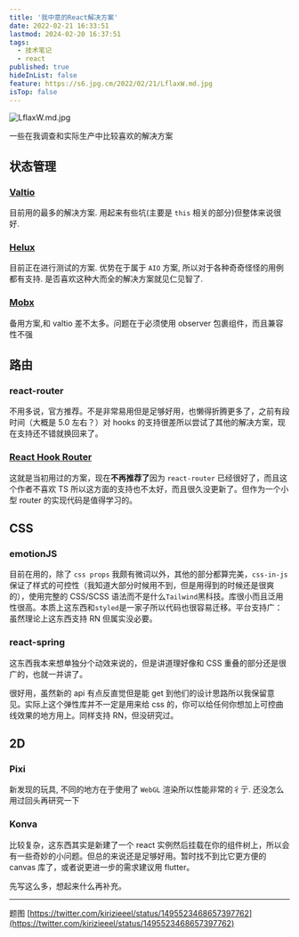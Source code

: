 ```yaml
---
title: '我中意的React解决方案'
date: 2022-02-21 16:33:51
lastmod: 2024-02-20 16:37:51
tags:
  - 技术笔记
  - react
published: true
hideInList: false
feature: https://s6.jpg.cm/2022/02/21/LflaxW.md.jpg
isTop: false
---
```


![LflaxW.md.jpg](https://s6.jpg.cm/2022/02/21/LflaxW.md.jpg)

一些在我调查和实际生产中比较喜欢的解决方案

<!-- more -->

## 状态管理

### [Valtio](https://github.com/pmndrs/valtio)

目前用的最多的解决方案. 用起来有些坑(主要是 `this` 相关的部分)但整体来说很好.

### [Helux](https://github.com/heluxjs/helux)

目前正在进行测试的方案. 优势在于属于 `AIO` 方案, 所以对于各种奇奇怪怪的用例都有支持. 是否喜欢这种大而全的解决方案就见仁见智了.

### [Mobx](https://mobx.js.org/)

备用方案,和 valtio 差不太多。问题在于必须使用 observer 包裹组件，而且兼容性不强

## 路由

### react-router

不用多说，官方推荐。不是非常易用但是足够好用，也懒得折腾更多了，之前有段时间（大概是 5.0 左右？）对 hooks 的支持很差所以尝试了其他的解决方案，现在支持还不错就换回来了。

### [React Hook Router](https://github.com/Paratron/hookrouter)

这就是当初用过的方案，现在**不再推荐了**因为 `react-router` 已经很好了，而且这个作者不喜欢 TS 所以这方面的支持也不太好，而且很久没更新了。但作为一个小型 router 的实现代码是值得学习的。

## CSS

### emotionJS

目前在用的，除了 `css props` 我颇有微词以外，其他的部分都算完美，`css-in-js`保证了样式的可控性（我知道大部分时候用不到，但是用得到的时候还是很爽的），使用完整的 CSS/SCSS 语法而不是什么`Tailwind`黑科技。库很小而且泛用性很高。本质上这东西和`styled`是一家子所以代码也很容易迁移。平台支持广：虽然理论上这东西支持 RN 但属实没必要。

### react-spring

这东西我本来想单独分个动效来说的，但是讲道理好像和 CSS 重叠的部分还是很广的，也就一并讲了。

很好用，虽然新的 api 有点反直觉但是能 get 到他们的设计思路所以我保留意见。实际上这个弹性库并不一定是用来给 css 的，你可以给任何你想加上可控曲线效果的地方用上。同样支持 RN，但没研究过。

## 2D

### Pixi

新发现的玩具, 不同的地方在于使用了 `WebGL` 渲染所以性能非常的彳亍. 还没怎么用过回头再研究一下

### Konva

比较复杂，这东西其实是新建了一个 react 实例然后挂载在你的组件树上，所以会有一些奇妙的小问题。但总的来说还是足够好用。暂时找不到比它更方便的 canvas 库了，或者说更进一步的需求建议用 flutter。

先写这么多，想起来什么再补充。

---

题图 [https://twitter.com/kirizieeel/status/1495523468657397762](https://twitter.com/kirizieeel/status/1495523468657397762)
